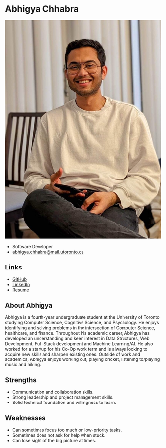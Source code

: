 # Abhigya Chhabra

![Abhigya Chhabra Profile](./abhigya_chhabra.jpg)

- Software Developer
- abhigya.chhabra@mail.utoronto.ca

## Links

- [GitHub](https://github.com/Deveraux071)
- [LinkedIn](https://www.linkedin.com/in/abhigyachhabra/)
- [Resume](https://drive.google.com/file/d/1nPi217JFOczV_ZUXufZSrZmU_tpKHQwR/view?usp=sharing)

## About Abhigya

Abhigya is a fourth-year undergraduate student at the University of Toronto studying Computer Science, Cognitive Science, and Psychology. He enjoys identifying and solving problems in the intersection of Computer Science, healthcare, and finance. Throughout his academic career, Abhigya has developed an understanding and keen interest in Data Structures, Web Development, Full-Stack development and Machine Learning/AI. He also worked for a startup for his Co-Op work term and is always looking to acquire new skills and sharpen existing ones. Outside of work and academics, Abhigya enjoys working out, playing cricket, listening to/playing music and hiking.

## Strengths

- Communication and collaboration skills.
- Strong leadership and project management skills.
- Solid technical foundation and willingness to learn.

## Weaknesses

- Can sometimes focus too much on low-priority tasks.
- Sometimes does not ask for help when stuck.
- Can lose sight of the big picture at times.
